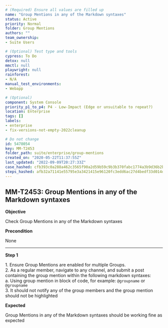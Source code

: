 ```yaml
---
# (Required) Ensure all values are filled up
name: "Group Mentions in any of the Markdown syntaxes"
status: Active
priority: Normal
folder: Group Mentions
authors: ""
team_ownership: 
- Suite Users

# (Optional) Test type and tools
cypress: To Do
detox: null
mmctl: null
playwright: null
rainforest: 
- N/A
manual_test_environments: 
- Webapp

# (Optional)
component: System Console
priority_p1_to_p4: P4 - Low-Impact (Edge or unsuitable to repeat?)
location: Enterprise
tags: []
labels: 
- enterprise
- fix-versions-not-empty-2022cleanup

# Do not change
id: 5478054
key: MM-T2453
folder_path: suite/enterprise/group-mentions
created_on: "2020-05-22T11:37:55Z"
last_updated: "2022-09-09T20:27:33Z"
case_hashed: cfb393c0a288a462c3565f90a2d59b59c9b3b370fabc1774a3b9d36b2b3e621c5e93892c8873f8065e028f29be112405
steps_hashed: afb32a71141e55795e3a3421415e96120fc3edd6ac27d4bedf33d014d50da53f3907d06ee52fc5b416db23247b8c6857
---
```


## MM-T2453: Group Mentions in any of the Markdown syntaxes

**Objective**

Check Group Mentions in any of the Markdown syntaxes

**Precondition**

None

---

**Step 1**

1\. Ensure Group Mentions are enabled for multiple Groups.\
2\. As a regular member, navigate to any channel, and submit a post containing the group mention within the following markdown syntaxes:\
a. Using group mention in block of code, for example: `@groupname` or `@groupname`\
3\. It should not notify any of the group members and the group mention should not be highlighted

**Expected**

Group Mentions in any of the Markdown syntaxes should be working fine as expected
